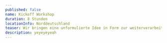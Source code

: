 ```yaml
---
published: false
name: Kickoff Workshop
duration: 8 Stunden
locationInfo: Norddeutschland
teaser: Wir bringen eine unformulierte Idee in Form zur weiterverarbeitung
description: yeyeyeyeah
---
```


